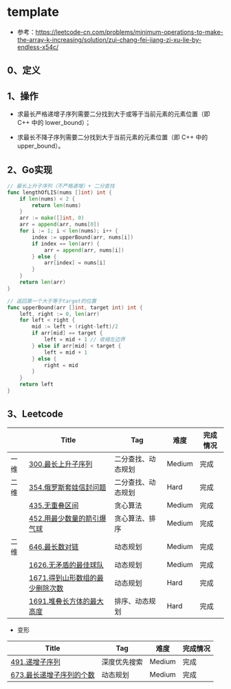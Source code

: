 # template

- 参考：https://leetcode-cn.com/problems/minimum-operations-to-make-the-array-k-increasing/solution/zui-chang-fei-jiang-zi-xu-lie-by-endless-x54c/

## 0、定义

## 1、操作

- 求最长严格递增子序列需要二分找到大于或等于当前元素的元素位置（即 C++ 中的 lower_bound）；

- 求最长不降子序列需要二分找到大于当前元素的元素位置（即 C++ 中的 upper_bound）。

## 2、Go实现

```go
// 最长上升子序列（不严格递增）+ 二分查找
func lengthOfLIS(nums []int) int {
	if len(nums) < 2 {
		return len(nums)
	}
	arr := make([]int, 0)
	arr = append(arr, nums[0])
	for i := 1; i < len(nums); i++ {
		index := upperBound(arr, nums[i])
		if index == len(arr) {
			arr = append(arr, nums[i])
		} else {
			arr[index] = nums[i]
		}
	}
	return len(arr)
}

// 返回第一个大于等于target的位置
func upperBound(arr []int, target int) int {
	left, right := 0, len(arr)
	for left < right {
		mid := left + (right-left)/2
		if arr[mid] == target {
			left = mid + 1 // 收缩左边界
		} else if arr[mid] < target {
			left = mid + 1
		} else {
			right = mid
		}
	}
	return left
}
```

## 3、Leetcode

|    | Title                                                                                                     | Tag       | 难度     | 完成情况 |
|----|-----------------------------------------------------------------------------------------------------------|-----------|--------|------|
| 一维 | [300.最长上升子序列](https://leetcode-cn.com/problems/longest-increasing-subsequence/)                           | 二分查找、动态规划 | Medium | 完成   |
| 二维 | [354.俄罗斯套娃信封问题](https://leetcode-cn.com/problems/russian-doll-envelopes/)                                 | 二分查找、动态规划 | Hard   | 完成   |
|    | [435.无重叠区间](https://leetcode-cn.com/problems/non-overlapping-intervals/)                                  | 贪心算法      | Medium | 完成   |
|    | [452.用最少数量的箭引爆气球](https://leetcode-cn.com/problems/minimum-number-of-arrows-to-burst-balloons/)           | 贪心算法、排序   | Medium | 完成   |
| 二维 | [646.最长数对链](https://leetcode-cn.com/problems/maximum-length-of-pair-chain/)                               | 动态规划      | Medium | 完成   |
|    | [1626.无矛盾的最佳球队](https://leetcode-cn.com/problems/best-team-with-no-conflicts/)                            | 动态规划      | Medium | 完成   |
|    | [1671.得到山形数组的最少删除次数](https://leetcode-cn.com/problems/minimum-number-of-removals-to-make-mountain-array/) | 动态规划      | Hard   | 完成   |
|    | [1691.堆叠长方体的最大高度](https://leetcode-cn.com/problems/maximum-height-by-stacking-cuboids/)                   | 排序、动态规划   | Hard   | 完成   |

- 变形

| Title                                                                                        | Tag    | 难度     | 完成情况 |
|----------------------------------------------------------------------------------------------|--------|--------|------|
| [491.递增子序列](https://leetcode-cn.com/problems/increasing-subsequences/)                       | 深度优先搜索 | Medium | 完成   |
| [673.最长递增子序列的个数](https://leetcode-cn.com/problems/number-of-longest-increasing-subsequence/) | 动态规划   | Medium | 完成   |